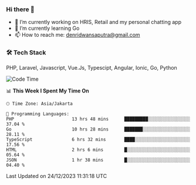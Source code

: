 ### Hi there 👋

- 🔭 I’m currently working on HRIS, Retail and my personal chatting app
- 🌱 I’m currently learning Go
- 📫 How to reach me: denridwansaputra@gmail.com


### 🛠 Tech Stack
PHP, Laravel, Javascript, Vue.Js, Typescipt, Angular, Ionic, Go, Python


<!--START_SECTION:waka-->
![Code Time](http://img.shields.io/badge/Code%20Time-4%2C035%20hrs%2017%20mins-blue)

📊 **This Week I Spent My Time On** 

```text
🕑︎ Time Zone: Asia/Jakarta

💬 Programming Languages: 
PHP                      13 hrs 48 mins      █████████░░░░░░░░░░░░░░░░   37.04 % 
Go                       10 hrs 28 mins      ███████░░░░░░░░░░░░░░░░░░   28.11 % 
TypeScript               6 hrs 32 mins       ████░░░░░░░░░░░░░░░░░░░░░   17.56 % 
HTML                     2 hrs 6 mins        █░░░░░░░░░░░░░░░░░░░░░░░░   05.64 % 
JSON                     1 hr 38 mins        █░░░░░░░░░░░░░░░░░░░░░░░░   04.40 % 
```


 Last Updated on 24/12/2023 11:31:18 UTC
<!--END_SECTION:waka-->
